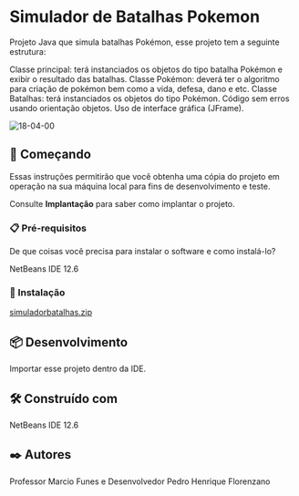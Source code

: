 # Simulador de Batalhas Pokemon

Projeto Java que simula batalhas Pokémon, esse projeto tem a seguinte estrutura:

Classe principal: terá instanciados os objetos do tipo batalha Pokémon e exibir o resultado das batalhas.
Classe Pokémon: deverá ter o algoritmo para criação de pokémon bem como a vida, defesa, dano e etc. 
Classe Batalhas: terá instanciados os objetos do tipo Pokémon.
Código sem erros usando orientação objetos.
Uso de interface gráfica (JFrame).

![18-04-00](https://user-images.githubusercontent.com/89752080/162639806-ea821c6d-54d6-41fe-af55-0937236e3320.gif)

## 🚀 Começando

Essas instruções permitirão que você obtenha uma cópia do projeto em operação na sua máquina local para fins de desenvolvimento e teste.

Consulte **Implantação** para saber como implantar o projeto.

### 📋 Pré-requisitos

De que coisas você precisa para instalar o software e como instalá-lo?

NetBeans IDE 12.6

### 🔧 Instalação

[simuladorbatalhas.zip](https://github.com/PedroFlorenzano/Projeto_pokemon/files/8459910/simuladorbatalhas.zip)

## 📦 Desenvolvimento

Importar esse projeto dentro da IDE.

## 🛠️ Construído com

NetBeans IDE 12.6


## ✒️ Autores

Professor Marcio Funes e Desenvolvedor Pedro Henrique Florenzano
